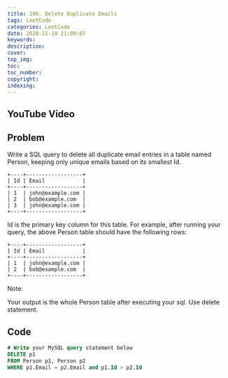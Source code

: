 ```yaml
---
title: 196. Delete Duplicate Emails
tags: LeetCode
categories: LeetCode
date: 2020-11-10 21:09:07
keywords:
description:
cover:
top_img:
toc:
toc_number:
copyright:
indexing:
---
```

## YouTube Video


## Problem
Write a SQL query to delete all duplicate email entries in a table named Person, keeping only unique emails based on its smallest Id.
```
+----+------------------+
| Id | Email            |
+----+------------------+
| 1  | john@example.com |
| 2  | bob@example.com  |
| 3  | john@example.com |
+----+------------------+
```
Id is the primary key column for this table.
For example, after running your query, the above Person table should have the following rows:
```
+----+------------------+
| Id | Email            |
+----+------------------+
| 1  | john@example.com |
| 2  | bob@example.com  |
+----+------------------+
```
Note:

Your output is the whole Person table after executing your sql. Use delete statement.

## Code
```sql
# Write your MySQL query statement below
DELETE p1
FROM Person p1, Person p2
WHERE p1.Email = p2.Email and p1.Id > p2.Id
```